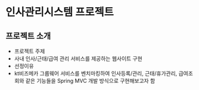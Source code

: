 # 인사관리시스템 프로젝트
## 프로젝트 소개
- 프로젝트 주제
-   사내 인사/근태/급여 관리 서비스를 제공하는 웹사이트 구현
- 선정이유
-   kt비즈메카 그룹웨어 서비스를 벤치마킹하여 인사등록/관리, 근태/휴가관리, 급여조회와 같은 기능들을 Spring MVC 개발 방식으로 구현해보고자 함

